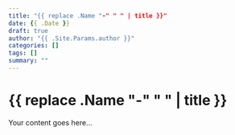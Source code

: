 ```yaml
---
title: "{{ replace .Name "-" " " | title }}"
date: {{ .Date }}
draft: true
author: "{{ .Site.Params.author }}"
categories: []
tags: []
summary: ""
---
```


# {{ replace .Name "-" " " | title }}

Your content goes here...